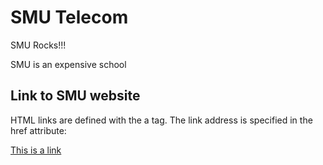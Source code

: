 
<!DOCTYPE html>
<html>
<head>
<title>Page Title</title>
</head>
<body>

<h1>SMU Telecom</h1>
<p>SMU Rocks!!!</p>
<p>SMU is an expensive school</p>
<h2>Link to SMU website</h2>
<p>HTML links are defined with the a tag. The link address is specified in the href attribute:</p>

<a href="https://www.smu.edu/">This is a link</a>


</body>
</html>


